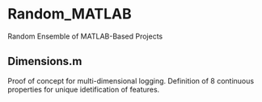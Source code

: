 # Random_MATLAB
Random Ensemble of MATLAB-Based Projects

## Dimensions.m
Proof of concept for multi-dimensional logging. Definition of 8 continuous properties for unique idetification of features.
